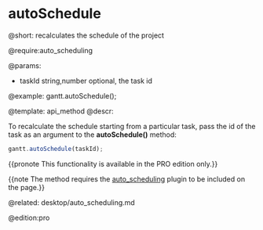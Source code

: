 autoSchedule
=============

@short:
	recalculates the schedule of the project

@require:auto_scheduling

@params:
* taskId		string,number		optional, the task id 

@example:
gantt.autoSchedule();


@template:	api_method
@descr:

To recalculate the schedule starting from a particular task, pass the id of the task as an argument to the **autoSchedule()** method:

~~~js
gantt.autoSchedule(taskId);
~~~

{{pronote This functionality is available in the PRO edition only.}}

{{note The method requires the [auto_scheduling](desktop/extensions_list.md#autoscheduling) plugin to be included on the page.}}

@related:
desktop/auto_scheduling.md

@edition:pro

